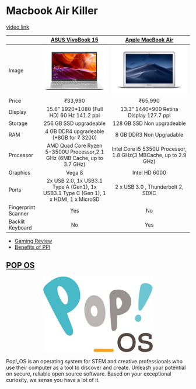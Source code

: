 # Macbook Air Killer

[video link](https://youtu.be/xTv32WePsSI)

|    | [ASUS VivoBook 15](https://www.amazon.in/VivoBook-M509DA-EJ561T-15-6-inch-Integrated-Transparent/dp/B07WSGCC44/ref=sr_1_8?dchild=1&keywords=asus+vivobook+15+ryzen&qid=1592575508&sr=8-8) | [Apple MacBook Air](https://www.amazon.in/Apple-MacBook-Air-13-3-inch-MQD32HN/dp/B073Q5R6VR/ref=sr_1_3?dchild=1&keywords=macbook+air&qid=1592652560&sr=8-3) |
| ------------- |:-------------:|:-------------:|
|Image | ![](img/Asus.jpg)  | ![](img/Mac.jpg) |
|Price | ₹33,990 | ₹65,990 |
|Display | 15.6” 1920*1080 (Full HD) 60 Hz 141.2 ppi | 13.3” 1440\*900 Retina Display 127.7 ppi |
|Storage | 256 GB SSD upgradeable | 128 GB SSD Non upgradeable |
|RAM | 4 GB DDR4 upgradeable (+8GB for ₹ 3200)|8 GB DDR3 Non Upgradable|
|Processor | AMD Quad Core Ryzen 5-3500U Processor,2.1 GHz (6MB Cache, up to 3.7 GHz) | Intel Core i5 5350U Processor, 1.8 GHz(3 MBCache, up to 2.9 GHz) |
|Graphics | Vega 8 | Intel HD 6000 |
|Ports | 2x USB 2.0, 1x USB3.1 Type A (Gen1), 1x USB3.1 Type C (Gen 1), 1 x HDMI, 1 x MicroSD | 2 x USB 3.0 , Thunderbolt 2, SDXC |
|Fingerprint Scanner | Yes | No |
|Backlit Keyboard | No | Yes |

- [Gaming Review](https://youtu.be/OI0VqLtoXEI)
- [Benefits of PPI](https://pocketnow.com/how-important-are-ppi)

## [POP OS](https://pop.system76.com)

<p align="center">
  <img src="img/POPOS.png" alt="drawing" width="300"/>
</p>

Pop!\_OS is an operating system for STEM and creative professionals who use their computer as a tool to discover and create. Unleash your potential on secure, reliable open source software. Based on your exceptional curiosity, we sense you have a lot of it.

